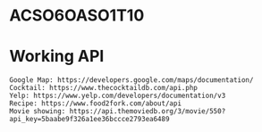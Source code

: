 # ACSO6OASO1T10
# Working API
    Google Map: https://developers.google.com/maps/documentation/
    Cocktail: https://www.thecocktaildb.com/api.php
    Yelp: https://www.yelp.com/developers/documentation/v3
    Recipe: https://www.food2fork.com/about/api
    Movie showing: https://api.themoviedb.org/3/movie/550?api_key=5baabe9f326a1ee36bccce2793ea6489